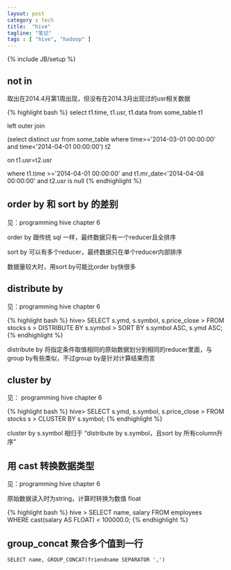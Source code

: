 ```yaml
---
layout: post
category : tech
title:  "hive"
tagline: "笔记"
tags : [ "hive", "hadoop" ] 
---
```

{% include JB/setup %}

## not in

取出在2014.4月第1周出现，但没有在2014.3月出现过的usr相关数据

{% highlight bash %}
select t1.time, t1.usr, t1.data
from some_table t1 

left outer join 

(select distinct usr from some_table where 
time>='2014-03-01 00:00:00' and time<'2014-04-01 00:00:00')
t2

on t1.usr=t2.usr

where 
t1.time >='2014-04-01 00:00:00' and t1.mr_date<'2014-04-08 00:00:00' 
and t2.usr is null
{% endhighlight %}

## order by 和 sort by 的差别

见：programming hive chapter 6

order by 跟传统 sql 一样，最终数据只有一个reducer且全排序

sort by 可以有多个reducer，最终数据只在单个reducer内部排序

数据量较大时，用sort by可能比order by快很多 

## distribute by

见：programming hive chapter 6

{% highlight bash %}
hive> SELECT s.ymd, s.symbol, s.price_close
    > FROM stocks s
    > DISTRIBUTE BY s.symbol
    > SORT BY  s.symbol ASC, s.ymd ASC;
{% endhighlight %}

distribute by 将指定条件取值相同的原始数据划分到相同的reducer里面，与group by有些类似，不过group by是针对计算结果而言

## cluster by

见： programming hive chapter 6

{% highlight bash %}
hive> SELECT s.ymd, s.symbol, s.price_close
    > FROM stocks s
    > CLUSTER BY s.symbol;
{% endhighlight %}

cluster by s.symbol 相归于 “distribute by s.symbol，且sort by 所有column升序” 

## 用 cast 转换数据类型

见：programming hive chapter 6

原始数据读入时为string，计算时转换为数值 float

{% highlight bash %}
hive > SELECT name, salary FROM employees
WHERE cast(salary AS FLOAT) < 100000.0; 
{% endhighlight %}

## group_concat 聚合多个值到一行

``SELECT name, GROUP_CONCAT(friendname SEPARATOR ',')``

